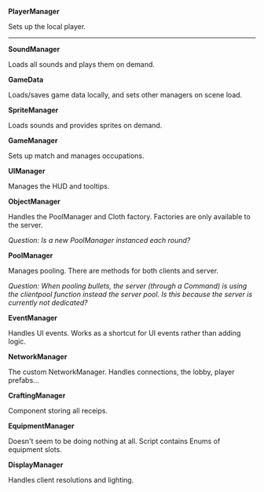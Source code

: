 **PlayerManager**

Sets up the local player.

___


**SoundManager**

Loads all sounds and plays them on demand.


**GameData**

Loads/saves game data locally, and sets other managers on scene load.


**SpriteManager**

Loads sounds and provides sprites on demand.


**GameManager**

Sets up match and manages occupations.


**UIManager**

Manages the HUD and tooltips.


**ObjectManager**

Handles the PoolManager and Cloth factory. Factories are only available to the server.

_Question: Is a new PoolManager instanced each round?_


**PoolManager**

Manages pooling. There are methods for both clients and server.

_Question: When pooling bullets, the server (through a Command) is using the clientpool function instead the server pool. Is this because the server is currently not dedicated?_


**EventManager**

Handles UI events. Works as a shortcut for UI events rather than adding logic.


**NetworkManager**

The custom NetworkManager. Handles connections, the lobby, player prefabs...


**CraftingManager**

Component storing all receips.


**EquipmentManager**

Doesn't seem to be doing nothing at all. Script contains Enums of equipment slots.


**DisplayManager**

Handles client resolutions and lighting.
